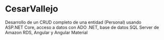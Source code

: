 # CesarVallejo
Desarrollo de un CRUD completo de una entidad (Personal) usando ASP.NET Core, acceso a datos con ADO .NET, base de datos SQL Server de Amazon RDS, Angular y Angular Material
